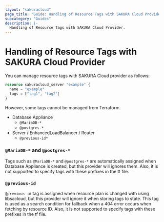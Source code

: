 ```yaml
---
layout: "sakuracloud"
page_title: "Guide: Handling of Resource Tags with SAKURA Cloud Provider"
subcategory: "Guides"
description: |-
  Handling of Resource Tags with SAKURA Cloud Provider.
---
```


# Handling of Resource Tags with SAKURA Cloud Provider

You can manage resource tags with SAKURA Cloud provider as follows:

```tf
resource sakuracloud_server "example" {
  name = "example"
  tags = ["tag1", "tag2"]
}
```

However, some tags cannot be managed from Terraform.

- Database Appliance
  - `@MariaDB-*`
  - `@postgres-*`
- Server / EnhancedLoadBalancer / Router  
  - `@previous-id*`
  
### `@MariaDB-*` and `@postgres-*`

Tags such as `@MariaDB-*` and `@postgres-*` are automatically assigned when Database Appliance is created, but this provider will ignores them.
Also, it is not supported to specify tags with these prefixes in the tf file.

### `@previous-id`

`@previous-id` tag is assigned when resource plan is changed with using libsacloud, but this provider will ignore it when storing tags to state.
This tag is used as a search condition for fallback when a 404 error occurs when fetching by resource ID.
Also, it is not supported to specify tags with these prefixes in the tf file.
